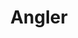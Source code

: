 ---
layout: game
title:  "Angler"
width: 800
height: 720
desc: "Help the anglerfish seek out and catch its prey, navigating undersea tunnels and avoiding dangers"
time: 7 days
made: "GBJam 5"
jampage: https://itch.io/jam/gbjam-5/rate/90435
display-order: 2
---